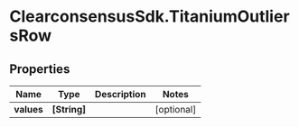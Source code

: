 # ClearconsensusSdk.TitaniumOutliersRow

## Properties

Name | Type | Description | Notes
------------ | ------------- | ------------- | -------------
**values** | **[String]** |  | [optional] 


